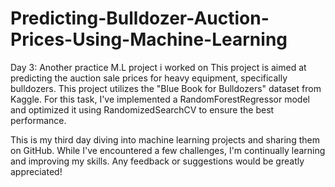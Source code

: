 # Predicting-Bulldozer-Auction-Prices-Using-Machine-Learning
Day 3: Another practice M.L project  i worked on
This  project is aimed at predicting the auction sale prices for heavy equipment, specifically bulldozers. This project utilizes the "Blue Book for Bulldozers" dataset from Kaggle. For this task, I've implemented a RandomForestRegressor model and optimized it using RandomizedSearchCV to ensure the best performance.

This is my third day diving into machine learning projects and sharing them on GitHub. While I've encountered a few challenges, I'm continually learning and improving my skills. Any feedback or suggestions would be greatly appreciated!

